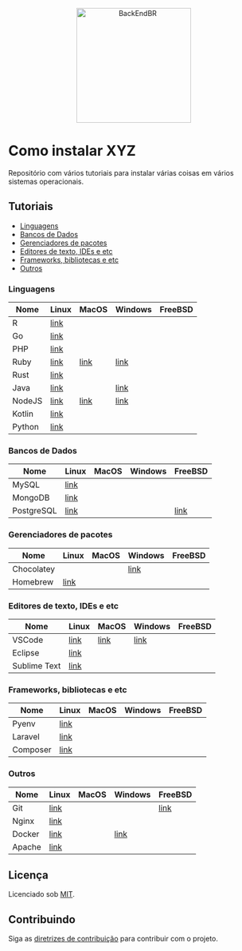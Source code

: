 <!--suppress HtmlDeprecatedAttribute -->

<p align="center">
  <img src="https://avatars3.githubusercontent.com/u/30732658?v=4&s=200.jpg" alt="BackEndBR" width="230" />
</p>

<div id='install'></div>

# Como instalar XYZ

Repositório com vários tutoriais para instalar várias coisas em vários sistemas operacionais.

## Tutoriais

* [Linguagens](#languages)
* [Bancos de Dados](#databases)
* [Gerenciadores de pacotes](#managers)
* [Editores de texto, IDEs e etc](#ides)
* [Frameworks, bibliotecas e etc](#frameworks)
* [Outros](#others)

<div id='languages'></div>

### Linguagens

| Nome   | Linux                                            | MacOS                             | Windows                                     | FreeBSD |
|--------|--------------------------------------------------|-----------------------------------|---------------------------------------------|---------|
| R      | [link](./tutoriais/R/linux/ubuntu.md)            |                                   |                                             |         |
| Go     | [link](./tutoriais/go/linux.md)                  |                                   |                                             |         |
| PHP    | [link](./tutoriais/php/linux/ubuntu.md)          |                                   |                                             |         |
| Ruby   | [link](./tutoriais/ruby/linux.md)                | [link](./tutoriais/ruby/macos.md) | [link](./tutoriais/ruby/windows.md)         |         |
| Rust   | [link](./tutoriais/rust)                         |                                   |                                             |         |
| Java   | [link](./tutoriais/java/linux/ubuntu.md)         |                                   | [link](./tutoriais/java/windows/windows.md) |         |
| NodeJS | [link](./tutoriais/nodejs/linux.md)              | [link](./tutoriais/nodejs/mac.md) | [link](./tutoriais/nodejs/windows.md)       |         |
| Kotlin | [link](./tutoriais/kotlin/linux/ubuntu.md)       |                                   |                                             |         |
| Python | [link](./tutoriais/python/linux/python_linux.md) |                                   |                                             |         |

<div id='databases'></div>

### Bancos de Dados

| Nome       | Linux                                       | MacOS | Windows | FreeBSD                                   |
|------------|---------------------------------------------|-------|---------|-------------------------------------------|
| MySQL      | [link](./tutoriais/mysql/linux/ubuntu.md)   |       |         |                                           |
| MongoDB    | [link](./tutoriais/mongodb/linux/ubuntu.md) |       |         |                                           |
| PostgreSQL | [link](./tutoriais/postgresql/linux.md)     |       |         | [link](./tutoriais/postgresql/freebsd.md) |

<div id='managers'></div>

### Gerenciadores de pacotes

| Nome       | Linux                                        | MacOS | Windows                                           | FreeBSD |
|------------|----------------------------------------------|-------|---------------------------------------------------|---------|
| Chocolatey |                                              |       | [link](./tutoriais/chocolatey/windows/windows.md) |         |
| Homebrew   | [link](./tutoriais/homebrew/linux/debian.md) |       |                                                   |         |

<div id='ides'></div>

### Editores de texto, IDEs e etc

| Nome         | Linux                                       | MacOS                                     | Windows                                       | FreeBSD |
|--------------|---------------------------------------------|-------------------------------------------|-----------------------------------------------|---------|
| VSCode       | [link](./tutoriais/vscode/README.md)        | [link](./tutoriais/vscode/macOS/macOS.md) | [link](./tutoriais/vscode/windows/windows.md) |         |
| Eclipse      | [link](./tutoriais/eclipse/linux/README.md) |                                           |                                               |         |
| Sublime Text | [link](./tutoriais/sublime/linux/ubuntu.md) |                                           |                                               |         |

<div id='frameworks'></div>

### Frameworks, bibliotecas e etc

| Nome     | Linux                                        | MacOS | Windows | FreeBSD |
|----------|----------------------------------------------|-------|---------|---------|
| Pyenv    | [link](./tutoriais/pyenv/linux/ubuntu.md)    |       |         |         |
| Laravel  | [link](./tutoriais/laravel/linux/ubuntu.md)  |       |         |         |
| Composer | [link](./tutoriais/composer/linux/ubuntu.md) |       |         |         |

<div id='others'></div>

### Outros

| Nome   | Linux                                      | MacOS | Windows                                       | FreeBSD                                   |
|--------|--------------------------------------------|-------|-----------------------------------------------|-------------------------------------------|
| Git    | [link](./tutoriais/git/linux/ubuntu.md)    |       |                                               | [link](./tutoriais/git/freebsd/README.md) |
| Nginx  | [link](./tutoriais/nginx/linux/ubuntu.md)  |       |                                               |                                           |
| Docker | [link](./tutoriais/docker/README.md)       |       | [link](./tutoriais/docker/windows/windows.md) |                                           |
| Apache | [link](./tutoriais/apache/linux/ubuntu.md) |       |                                               |                                           |

<div id='license'></div>

## Licença

Licenciado sob [MIT](LICENSE).

<div id='contributing'></div>

## Contribuindo

Siga as [diretrizes de contribuição](CONTRIBUTING.md) para contribuir com o projeto.
